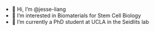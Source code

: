 - 👋 Hi, I’m @jesse-liang
- 👀 I’m interested in Biomaterials for Stem Cell Biology
- 🌱 I’m currently a PhD student at UCLA in the Seidlits lab


